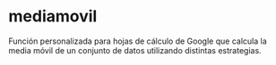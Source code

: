 # mediamovil
Función personalizada para hojas de cálculo de Google que calcula la media móvil de un conjunto de datos utilizando distintas estrategias.
